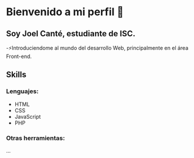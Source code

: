 # Bienvenido a mi perfil 👋

## Soy Joel Canté, estudiante de ISC.

-⚡Introduciendome al mundo del desarrollo Web, principalmente en el área Front-end.  

## Skills 

### Lenguajes:

- HTML 
- CSS 
- JavaScript
- PHP

### Otras herramientas:

...

  



